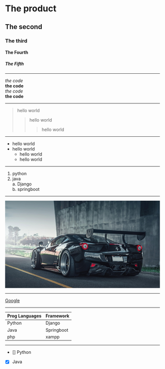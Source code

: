 # The product
## The second
### The third
#### The Fourth
##### The Fifth

---

*the code*  
**the code**  
_the code_  
__the code__

---

> hello world
>> hello world
>>> hello world

---

* hello world
* hello world
    * hello world
    * hello world

---

1. python
2. java  
    a. Django  
    b. springboot

---

![car](./backiee-86074.jpg)

---

[Google](https://www.google.com)

---

| Prog Languages | Framework |
| -------------- | --------- |
| Python         | Django    |
| Java           | Springboot|
| php            | xampp     |

---

- [] Python
- [X] Java